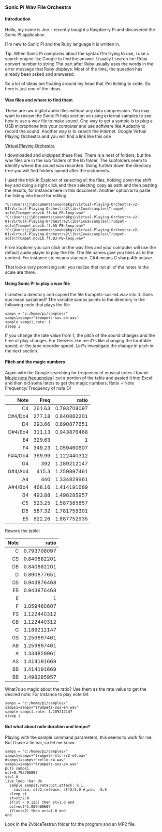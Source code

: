 ### Sonic Pi Wav File Orchestra

#### Introduction
Hello, my name is Joe. I recently bought a Raspberry Pi and discovered the Sonic PI application.

I?m new to Sonic Pi and the Ruby language it is written in. 

Tip: When Sonic Pi complains about the syntax I?m trying to use, I use a search engine like Google to find the answer. Usually I search for:
Ruby convert number to string
The part after Ruby usually uses the words in the error message that Ruby displays. Most of the time, the question has already been asked and answered. 

So a lot of ideas are floating around my head that I?m itching to code. So here is just one of the ideas.

#### Wav files and where to find them

These are raw digital audio files without any data compression.
You may want to review the Sonic Pi help section on using external samples to see how to use a wav file to make sound. 
One way to get a sample is to plug a USB microphone into your computer and use software like Audacity to record the sound. Another way is to search the Internet.  Google Virtual Playing Orchestra  and you will find a link like this one

[Virtual Playing Orchestra]( http://virtualplaying.com/)

I downloaded and unzipped these files. There is a nest of folders, but the wav files are in the sub folders of the lib folder. The subfolders seem to identify where the sound was recorded. Going further down the directory tree you will find folders named after the instuments.

I used the trick in Explorer of selecting all the files, holding down the shift key and doing a right click and then selecting copy as path and then pasting the results, for instance here in this document. Another option is to paste the listing into Excel for editing

```
"C:\Users\jj\Documents\soundpkgs\Virtual-Playing-Orchestra-v2-01\Virtual-Playing-Orchestra2\libs\Iowa\samples\Trumpet-solo\Trumpet.novib.ff.A4-PB-loop.wav"
"C:\Users\jj\Documents\soundpkgs\Virtual-Playing-Orchestra-v2-01\Virtual-Playing-Orchestra2\libs\Iowa\samples\Trumpet-solo\Trumpet.novib.ff.A5-PB-loop.wav"
"C:\Users\jj\Documents\soundpkgs\Virtual-Playing-Orchestra-v2-01\Virtual-Playing-Orchestra2\libs\Iowa\samples\Trumpet-solo\Trumpet.novib.ff.B3-PB-loop.wav"
```
From Explorer you can click on the wav files and your computer will use the default audio player to play the file. The file names give you hints as to the content. For instance stc means staccato. C#4 means C sharp 4th octave.

That looks very promising until you realize that not all of the notes in the scale are there.

#### Using Sonic Pi to play a wav file

I created a directory and copied the file trumpets-sus-e4.wav into it. Does sus mean sustained?
The variable samps points to the directory in the following code that plays the file
```
samps = "c:/home/pi/samples/"
samps1=samps+"trumpets-sus-e4.wav"
sample samps1,rate: 1
sleep 1
```
If you change the rate value from 1, the pitch of the sound changes and the time of play changes. For Geezers like me it?s like changing the turntable speed, or the tape recorder speed.  Let?s investigate the change in pitch in the next section.

#### Pitch and the magic numbers
Again with the Google searching for frequency of musical notes
I found:
[Music note frequencies]( https://pages.mtu.edu/~suits/notefreqs.html)
I cut a portion of the table and pasted it into Excel and then did some ratios to get the magic numbers.
Ratio = Note Frequency/ Frequency of note E4

| Note | Freq | ratio | 
| ---: | ---: | ---: |
| C4 | 261.63 | 0.793708097 | 
|  C#4/Db4  | 277.18 | 0.840882201 |
| D4 | 293.66 | 0.890877651 |
|  D#4/Eb4  | 311.13 | 0.943876468 |
| E4 | 329.63 | 1 | 
| F4 | 349.23 | 1.059460607 |
|  F#4/Gb4  | 369.99 | 1.122440312 |
| G4 | 392 | 1.189212147 |
|  G#4/Ab4  | 415.3 | 1.259897461 |
| A4 | 440 | 1.334829961 |
|  A#4/Bb4  | 466.16 | 1.414191669 |
| B4 | 493.88 | 1.498285957 |
| C5 | 523.25 | 1.587385857  
| D5 | 587.32 | 1.781755301 |
| E5 | 622.26 | 1.887752935 |

Rework the table:

| Note | ratio|
| ---: | ---: |
| C | 0.793708097|
| CS | 0.840882201|
| DB | 0.840882201|
| D | 0.890877651|
| DS | 0.943876468|
| EB | 0.943876468|
| E | 1|
| F | 1.059460607|
| FS | 1.122440312|
| GB | 1.122440312|
| G | 1.189212147|
| GS | 1.259897461|
| AB | 1.259897461|
| A | 1.334829961|
| AS | 1.414191669|
| BB | 1.414191669|
| BB | 1.498285957|

What?s so magic about the ratio? Use them as the rate value to get the desired note. For instance to play note G4

```
samps = "c:/home/pi/samples/"
samps1=samps+"trumpets-sus-e4.wav"
sample samps1,rate: 1.189212147
sleep 1
```

#### But what about note duration and tempo?
Playing with the sample command parameters, this seems to work for me. But I have a tin ear, so let me know.

```
samps = "c:/home/pi/samples/"
samps1=samps+"trumpets-stc-rr2-e4.wav"
#samps1=samps+"cello-c4.wav"
samps1=samps+"trumpets-sus-e4.wav"
puts samps1
oct=0.793708097
st=1.0
live_loop :bar do
  sample samps1,rate:oct,attack: 0.1,
    sustain: st/2,release: st*2/3.0 #,pan: -0.8
  sleep st
  st=st/2.0
  if(st < 0.125) then st=1.0 end
  oct=oct*1.059460607
  if(oct>2) then oct=1.0 end
end
```
Look in the 2VoiceTestrun folder for the program and an MP2 file.




 
